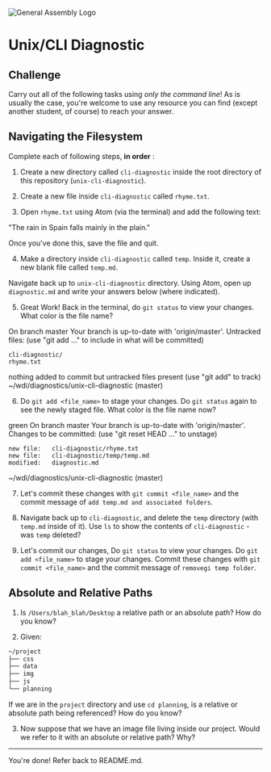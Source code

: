 ![General Assembly Logo](http://i.imgur.com/ke8USTq.png)

# Unix/CLI Diagnostic

## Challenge

Carry out all of the following tasks using _only the command line_! As is
usually the case, you're welcome to use any resource you can find (except
another student, of course) to reach your answer.

## Navigating the Filesystem

Complete each of following steps, **in order** :

1. Create a new directory called `cli-diagnostic` inside the root directory of
this repository (`unix-cli-diagnostic`).

2. Create a new file inside `cli-diagnostic` called `rhyme.txt`.

3. Open `rhyme.txt` using Atom (via the terminal) and add the following text:

 "The rain in Spain falls mainly in the plain."

 Once you've done this, save the file and quit.

4. Make a directory inside `cli-diagnostic` called `temp`. Inside it, create a new blank file called `temp.md`.

Navigate back up to `unix-cli-diagnostic` directory.
Using Atom, open up `diagnostic.md` and write your answers below (where indicated).

5. Great Work!  Back in the terminal, do  `git status` to view your changes.  What color is the file name?

On branch master
Your branch is up-to-date with 'origin/master'.
Untracked files:
  (use "git add <file>..." to include in what will be committed)

	cli-diagnostic/
	rhyme.txt

nothing added to commit but untracked files present (use "git add" to track)
~/wdi/diagnostics/unix-cli-diagnostic (master)

6. Do `git add <file_name>`  to stage your changes.  Do `git status` again to see the newly staged file.  What color is the file name now?

green
On branch master
Your branch is up-to-date with 'origin/master'.
Changes to be committed:
  (use "git reset HEAD <file>..." to unstage)

	new file:   cli-diagnostic/rhyme.txt
	new file:   cli-diagnostic/temp/temp.md
	modified:   diagnostic.md

~/wdi/diagnostics/unix-cli-diagnostic (master)

7. Let's commit these changes with `git commit <file_name>` and the commit message of `add temp.md and associated folders`.

8. Navigate back up to `cli-diagnostic`, and delete the `temp` directory (with `temp.md` inside of it). Use `ls` to show the contents of `cli-diagnostic` - was `temp` deleted?

<!-- Answer Starts Here -->

<!-- Answer Ends Here -->

9.  Let's commit our changes, Do  `git status` to view your changes.  Do `git add <file_name>`  to stage your changes.  Commit these changes with `git commit <file_name>` and the commit message of `removegi temp folder`.

## Absolute and Relative Paths

1. Is `/Users/blah_blah/Desktop` a relative path or an absolute path? How do you know?

 <!-- Answer Starts Here -->

 <!-- Answer Ends Here -->

 2. Given:
```sh
~/project
├── css
├── data
├── img
├── js
└── planning
```

If we are in the `project` directory and use `cd planning`, is a relative or absolute path being referenced? How do you know?

 <!-- Answer Starts Here -->

 <!-- Answer Ends Here -->

3. Now suppose that we have an image file living inside our project. Would we refer to it with an absolute or relative path? Why?

 <!-- Answer Starts Here -->

 <!-- Answer Ends Here -->

<hr>

You're done! Refer back to README.md.
